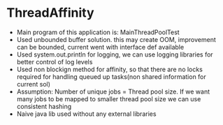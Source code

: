# ThreadAffinity
- Main program of this application is: MainThreadPoolTest <br />
- Used unbounded buffer solution. this may create OOM, improvement can be bounded, current went with interface def available <br />
- Used system.out.println for logging, we can use logging libraries for better control of log levels <br />
- Used non blockign method for affinity, so that there are no locks required for handling queued up tasks(non shared information for current sol) <br />
- Assumption: Number of unique jobs = Thread pool size. If we want many jobs to be mapped to smaller thread pool size we can use consistent hashing  <br />
- Naive java lib used without any external libraries
